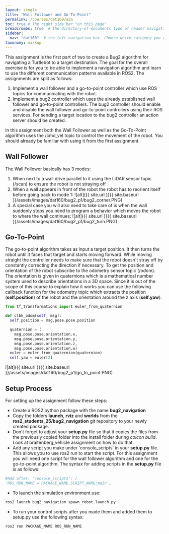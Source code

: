 ```yaml
---
layout: single
title: "Wall Follower and Go-To-Point"
permalink: /courses/dat160/a3a
toc: true # The right side bar "on this page"
breadcrumbs: true  # the directory-of-documents type of header navigation
sidebar:
  nav: "dat160"  # the left navigation bar. Choose which category you want.
taxonomy: markup
---
```


This assignment is the first part of two to create a Bug2 algorithm for navigating a Turtlebot to a target destination. The goal for the overall exercise is for you to be able to implement a navigation algorithm and learn to use the different communication patterns available in ROS2. The assignments are split as follows:

1. Implement a wall follower and a go-to-point controller which use ROS topics for communicating with the robot.
2. Implement a bug2 controller which uses the already established wall follower and go-to-point controllers. The bug2 controller should enable and disable the wall follower and go-to-point controllers using their ROS services. For sending a target location to the bug2 controller an action server should be created.

In this assignment both the Wall Follower as well as the Go-To-Point algorithm uses the /cmd_vel topic to control the movement of the robot. You should already be familiar with using it from the first assignment.

## Wall Follower
The Wall Follower basically has 3 modes:

1. When next to a wall drive parallel to it using the LiDAR sensor topic (/scan) to ensure the robot is not straying off
2. When a wall appears in front of the robot the robot has to reorient itself before going back to mode 1:
    ![alt]({{ site.url }}{{ site.baseurl }}/assets/images/dat160/bug2_p1/bug2_corner.PNG)
3. A special case you will also need to take care of is when the wall suddenly stops you need to program a behavior which moves the robot to where the wall continues:
    ![alt]({{ site.url }}{{ site.baseurl }}/assets/images/dat160/bug2_p1/bug2_turn.PNG)


## Go-To-Point

The go-to-point algorithm takes as input a target position. It then turns the robot until it faces that target and starts moving forward. While moving straight the controller needs to make sure that the robot doesn't stray off by constantly correcting the direction if necessary. To get the position and orientation of the robot subscribe to the odometry sensor topic (/odom). The orientation is given in quaternions which is a mathematical number system used to describe orientations in a 3D space. Since it is out of the scope of this course to explain how it works you can use the following callback function for the odometry topic which extracts the position (**self.position**) of the robot and the orientation around the z axis (**self.yaw**).

```python
from tf_transformations import euler_from_quaternion

def clbk_odom(self, msg):
  self.position = msg.pose.pose.position

  quaternion = (
    msg.pose.pose.orientation.x,
    msg.pose.pose.orientation.y,
    msg.pose.pose.orientation.z,
    msg.pose.pose.orientation.w)
  euler = euler_from_quaternion(quaternion)
  self.yaw = euler[2]
```

![alt]({{ site.url }}{{ site.baseurl }}/assets/images/dat160/bug2_p1/go_to_point.PNG)


## Setup Process
For setting up the assignment follow these steps:

* Create a ROS2 python package with the name **bug2_navigation**
* Copy the folders **launch**, **rviz** and **worlds** from the **ros2_students_25/bug2_navigation** git repository to your newly created package.
* Don't forget to adjust your **setup.py** file so that it copies the files from the previously copied folder into the install folder during *colcon build*. Look at braitenberg_vehicle assignment on how to do that.
* Add any script you make under 'console_scripts' in your **setup.py** file. This allows you to use ros2 run to start the script. For this assignment you will need one script for the wall follower algorithm and one for the go-to-point algorithm. The syntax for adding scripts in the **setup.py** file is as follows:
```python
#Add after: 'console_scripts': [
'ROS_RUN_NAME = PACKAGE_NAME.SCRIPT_NAME:main',
``` 
* To launch the simulation environment use:
```bash
ros2 launch bug2_navigation spawn_robot.launch.py
```
* To run your control scripts after you made them and added them to setup.py use the following syntax:
```bash
ros2 run PACKAGE_NAME ROS_RUN_NAME
```
